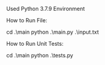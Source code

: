 Used Python 3.7.9 Environment

How to Run File:

cd .\main
python .\main.py .\input.txt


How to Run Unit Tests:

cd .\main
python .\tests.py
